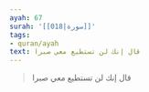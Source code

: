```yaml
---
ayah: 67
surah: '[[018|سورة]]'
tags:
- quran/ayah
text: قال إنك لن تستطيع معي صبرا
---
```

> قال إنك لن تستطيع معي صبرا
